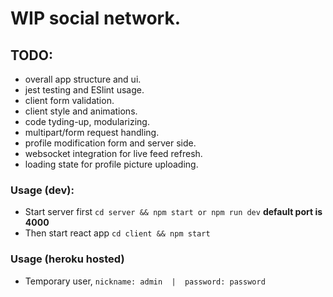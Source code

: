 # WIP social network.

## TODO:
 - overall app structure and ui.
 - jest testing and ESlint usage.
 - client form validation.
 - client style and animations.
 - code tyding-up, modularizing.
 - multipart/form request handling.
 - profile modification form and server side.
 - websocket integration for live feed refresh.
 - loading state for profile picture uploading.

 ### Usage (dev):
 - Start server first `cd server && npm start or npm run dev` **default port is 4000**
 - Then start react app `cd client && npm start`

 ### Usage (heroku hosted)
 - Temporary user, `nickname: admin  |  password: password`
